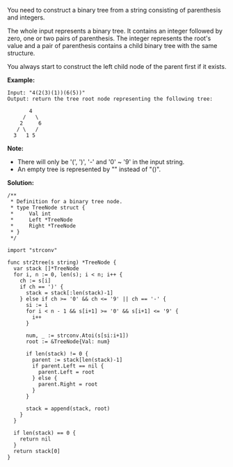 You need to construct a binary tree from a string consisting of parenthesis and integers.

The whole input represents a binary tree. It contains an integer followed by zero, one or two pairs of parenthesis. The integer represents the root's value and a pair of parenthesis contains a child binary tree with the same structure.

You always start to construct the left child node of the parent first if it exists.

**Example:**
```
Input: "4(2(3)(1))(6(5))"
Output: return the tree root node representing the following tree:

       4
     /   \
    2     6
   / \   / 
  3   1 5   
```
**Note:**

- There will only be '(', ')', '-' and '0' ~ '9' in the input string.
- An empty tree is represented by "" instead of "()".

**Solution:**

```golang
/**
 * Definition for a binary tree node.
 * type TreeNode struct {
 *     Val int
 *     Left *TreeNode
 *     Right *TreeNode
 * }
 */

import "strconv"

func str2tree(s string) *TreeNode {
  var stack []*TreeNode
  for i, n := 0, len(s); i < n; i++ {
    ch := s[i]
    if ch == ')' {
      stack = stack[:len(stack)-1]
    } else if ch >= '0' && ch <= '9' || ch == '-' {
      si := i
      for i < n - 1 && s[i+1] >= '0' && s[i+1] <= '9' {
        i++
      }

      num, _ := strconv.Atoi(s[si:i+1])
      root := &TreeNode{Val: num}

      if len(stack) != 0 {
        parent := stack[len(stack)-1]
        if parent.Left == nil {
          parent.Left = root
        } else {
          parent.Right = root
        }
      }

      stack = append(stack, root)
    }
  }

  if len(stack) == 0 {
    return nil
  }
  return stack[0]
}
```
